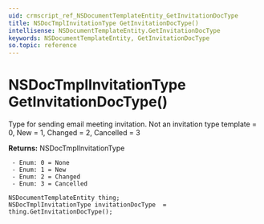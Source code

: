 ```yaml
---
uid: crmscript_ref_NSDocumentTemplateEntity_GetInvitationDocType
title: NSDocTmplInvitationType GetInvitationDocType()
intellisense: NSDocumentTemplateEntity.GetInvitationDocType
keywords: NSDocumentTemplateEntity, GetInvitationDocType
so.topic: reference
---
```


# NSDocTmplInvitationType GetInvitationDocType()

Type for sending email meeting invitation. Not an invitation type template = 0, New = 1, Changed = 2, Cancelled = 3

**Returns:** NSDocTmplInvitationType

     - Enum: 0 = None 
     - Enum: 1 = New 
     - Enum: 2 = Changed 
     - Enum: 3 = Cancelled 

```crmscript
NSDocumentTemplateEntity thing;
NSDocTmplInvitationType invitationDocType  = thing.GetInvitationDocType();
```

